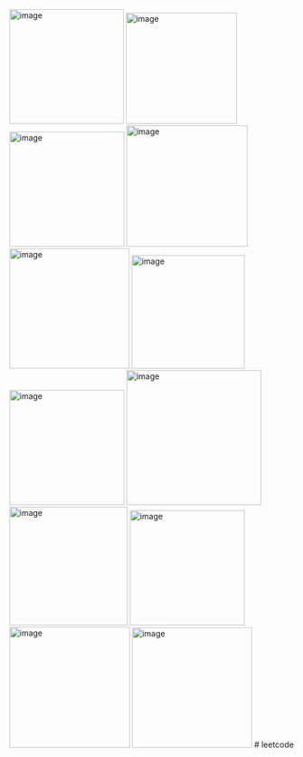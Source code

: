 <img width="202" alt="image" src="https://github.com/yundadas/leetcode/assets/164009832/582c9bd2-5ad8-4101-9856-300a790f265e">

<img width="196" alt="image" src="https://github.com/yundadas/leetcode/assets/164009832/86bf411d-fb97-43b9-9539-ae7139325279">

<img width="203" alt="image" src="https://github.com/yundadas/leetcode/assets/164009832/35046c2f-3187-4d25-a4e3-901822faff68">

<img width="214" alt="image" src="https://github.com/yundadas/leetcode/assets/164009832/703b8470-8783-4a90-bc5c-0b3e37218f2e">

<img width="212" alt="image" src="https://github.com/yundadas/leetcode/assets/164009832/f054fd00-15fc-4d7f-988f-ee2995242240">

<img width="200" alt="image" src="https://github.com/yundadas/leetcode/assets/164009832/7e2e0f3f-c469-4c96-864c-68616d21c49b">

<img width="203" alt="image" src="https://github.com/yundadas/leetcode/assets/164009832/b7bd39c0-7f87-4f28-b191-9f0379a4ca71">

<img width="238" alt="image" src="https://github.com/yundadas/leetcode/assets/164009832/616e8995-d645-4993-addd-2bd4e743c54a">

<img width="209" alt="image" src="https://github.com/yundadas/leetcode/assets/164009832/e5117ef7-12a4-4e87-b60d-7c4b1492b0cf">

<img width="203" alt="image" src="https://github.com/yundadas/leetcode/assets/164009832/da55cf47-d0cc-4e93-9c42-404100ff7d02">

<img width="213" alt="image" src="https://github.com/yundadas/leetcode/assets/164009832/d78e7a10-6011-48e8-9832-573bfbddb500">
<img width="212" alt="image" src="https://github.com/yundadas/leetcode/assets/164009832/15cbce99-e342-4008-86e4-eac29f019369">
# leetcode
